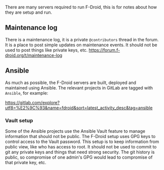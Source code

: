 
There are many servers required to run F-Droid, this is for notes about how they
are setup and run.


## Maintenance log
There is a maintenance log, it is a private `@contributors` thread in the forum.
It is a place to post simple updates on maintenance events.  It should not be
used to post things like private keys, etc.
https://forum.f-droid.org/t/maintenance-log


## Ansible

As much as possible, the F-Droid servers are built, deployed and maintained
using Ansible.  The relevant projects in GitLab are tagged with `Ansible`, for
example:

https://gitlab.com/explore?utf8=%E2%9C%93&name=fdroid&sort=latest_activity_desc&tag=ansible


### Vault setup

Some of the Ansible projects use the Ansible Vault feature to manage information
that should not be public.  The F-Droid setup uses GPG keys to control access to
the Vault password.  This setup is to keep information from public view, like
who has access to root.  It should not be used to commit to git any private keys
and things that need strong security.  The git history is public, so compromise
of one admin's GPG would lead to compromise of that private key, etc.
